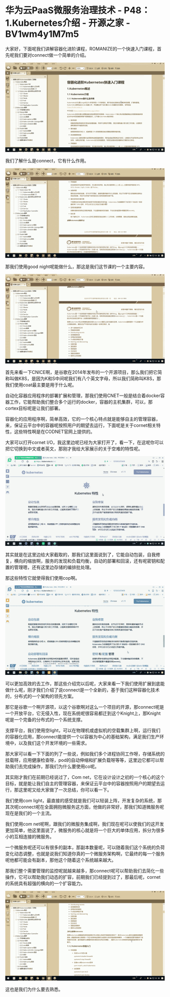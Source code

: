 # 华为云PaaS微服务治理技术 - P48：1.Kubernetes介绍 - 开源之家 - BV1wm4y1M7m5

大家好，下面呢我们讲解容器化进阶课程，ROMANIZE的一个快速入门课程，首先呢我们要对connect做一个简单的介绍。



![](img/686e0ef7b8f64f2d2b0763c74b75383f_1.png)

我们了解什么是connect，它有什么作用。

![](img/686e0ef7b8f64f2d2b0763c74b75383f_3.png)

那我们使用good night呢能做什么，那这是我们这节课的一个主要内容。

![](img/686e0ef7b8f64f2d2b0763c74b75383f_5.png)

首先来看一下CNICE啊，是谷歌在2014年发布的一个开源项目，那么我们把它简称叫做K8S，是因为K和S中间呢我们有八个英文字母，所以我们简称叫K8S，那我们使用coat最主要是用于什么呢。

自动化容器应用程序的部署扩展和管理，那我们使用CNET一般是结合着docker容器工作，它能帮助我们整合多个运行的docker，容器的主机集群，可以，那cortex目标呢是让我们部署。

容器化的应用程序啊，简单高效，它的一个核心特点就是能够自主的管理容器，来，保证云平台中的容器呢按照用户的期望去运行，下面呢是关于cornet相关特性，这些特性啊是在CODNET官网上提供的。

大家可以打开cornet I/O，我这里边呢已经为大家打开了，看一下，在这呢你可以把它切换到中文或者英文，那刚才我给大家展示的关于空难的特性呢。



![](img/686e0ef7b8f64f2d2b0763c74b75383f_7.png)

其实就是在这里边给大家截取的，那我们这里面说到了，它能自动包装，自我修复，横向的缩放啊，服务的发现和负载均衡，自动的部署和回滚，还有呢密钥和配置的管理嗯，还有这里边存储的编排批处理。

那这些特性它就使得我们使用cop啊。

![](img/686e0ef7b8f64f2d2b0763c74b75383f_9.png)

可以更加高效的去工作，那这些介绍完以后呢，大家来看一下我们使用扩展到底能做什么呢，刚才我们介绍了说connect是一个全新的，基于我们这种容器化技术的，分布式的一个架构的领先方案。

那它是谷歌一个啊开源项，以这个谷歌啊对这么一个项目的开源，那connect呢是一个开放平台，它无侵入性，现在系统呢很容易都迁到这个Knight上，那Knight呢是一个完备的分布式的一个系统支撑。

支撑平台，我们使用空light，可以在物理机或虚拟机的空载集群上啊，运行我们的容器化应用，那connect能提供一个以容器为中心的基础架构，满足我们生产环境中，以及我们这个开发环境的一些需求。

那大家可以看一下下面的列了一些说，例如我们多个进程协同工作呀，存储系统的挂载呀，应用健康检查呀，pod的自动伸缩和扩展负载呀等等，这里边它都可以帮助我们去完成操作，那我们为什么要使用co呢。

其实刚才我们在前期已经说过了，Com net，它在设计设计之初的一个核心的这个目标，就是能让我们自主的管理容器，来保证云平台中的容器按照用户的期望去运行，那这里呢又给大家做了一次总结，你可以看一下。

我们使用com light，最直接的感受就是我们可以轻装上阵，开发复杂的系统，那其次呢connect呢在全面拥抱微服务这方面，他做的非常好，那我们知道微服务呢现在是我们的一个主流。

我们使用com net呢啊，跟我们的微服务集成啊，我们现在呢可以使我们的这开发更加简单，他这里面说了，微服务的核心就是将一个巨大的单体应用，拆分为很多小的互相连接的微服务。

一个微服务呢还可以有很多的副本，那副本数量呢，可以随着我们这个系统的负荷变化动态调整，也就是说我们知道你真的一个微服务架构啊，它最终的每一个服务呢他都可能会有副本，那他这个随着这个系统越来越大。

那我们整个需要管理的监控呢就越来越多，那connect呢可以帮助我们去简化一些操作，它可以帮助我们动态的扩容，前期我们已经提到过了，那最后呢，cornet的系统具有超强的横向的一个扩容能力。



![](img/686e0ef7b8f64f2d2b0763c74b75383f_11.png)

这也是我们为什么要去熟悉。